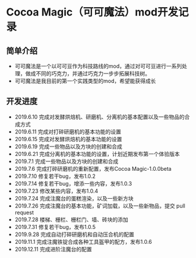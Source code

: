# Cocoa Magic（可可魔法）mod开发记录

## 简单介绍
- 可可魔法是一个以可可豆作为科技路线的mod，通过对可可豆进行一系列处理，做成不同的巧克力，并通过巧克力一步步拓展科技树。
- 可可魔法是我目前的第一个实践类型的mod，希望能获得成长

## 开发进度
- 2019.6.10  完成对发酵烘焙机、研磨机、分离机的基本配置以及一些物品的合成方式
- 2019.6.11  完成对打碎研磨机的基本功能的设置
- 2019.6.15  完成对发酵烘焙机的基本功能的设置
- 2019.6.19  完成一些物品以及方块的创建和合成
- 2019.6.21  完成分离机的基本功能的设置，计划近期发布第一个体验版本
- 2019.7.1   完成一些物品以及方块的创建和合成
- 2019.7.6   完成打碎研磨机的重新配置，发布Cocoa Magic-1.0.0beta
- 2019.7.10  修复若干bug，发布1.0.2
- 2019.7.14  修复若干bug，增添一些内容，发布1.0.3
- 2019.7.23  修改某些内容，发布1.0.4
- 2019.7.24  完成注魔台的蛋糕渲染，以及一些新方块
- 2019.7.26  完成注魔台的基本功能，矿词加载，以及一些新物品，提交 pull request
- 2019.7.28  楼梯、栅栏、栅栏门、墙、砖块的添加
- 2019.7.31  修复若干bug，发布1.0.5
- 2019.9.28  完成自动打碎研磨机和自动压合机的配置
- 2019.11.1  完成注魔铁锭合成各种工具盔甲的配方，发布1.0.6
- 2019.12.11 完成进阶注魔台的配置

